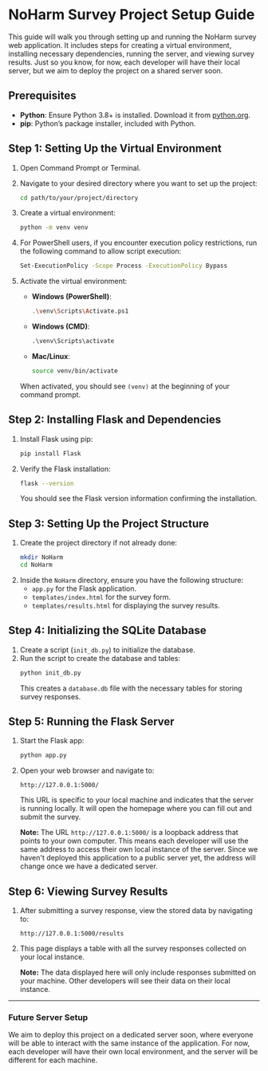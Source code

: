 # NoHarm Survey Project Setup Guide

This guide will walk you through setting up and running the NoHarm survey web application. It includes steps for creating a virtual environment, installing necessary dependencies, running the server, and viewing survey results. Just so you know, for now, each developer will have their local server, but we aim to deploy the project on a shared server soon.

## Prerequisites

- **Python**: Ensure Python 3.8+ is installed. Download it from [python.org](https://www.python.org/downloads/).
- **pip**: Python’s package installer, included with Python.

## Step 1: Setting Up the Virtual Environment

1. Open Command Prompt or Terminal.
2. Navigate to your desired directory where you want to set up the project:
    ```bash
    cd path/to/your/project/directory
    ```
3. Create a virtual environment:
    ```bash
    python -m venv venv
    ```
4. For PowerShell users, if you encounter execution policy restrictions, run the following command to allow script execution:
    ```bash
    Set-ExecutionPolicy -Scope Process -ExecutionPolicy Bypass
    ```
5. Activate the virtual environment:
    - **Windows (PowerShell)**:
      ```bash
      .\venv\Scripts\Activate.ps1
      ```
    - **Windows (CMD)**:
      ```cmd
      .\venv\Scripts\activate
      ```
    - **Mac/Linux**:
      ```bash
      source venv/bin/activate
      ```

   When activated, you should see `(venv)` at the beginning of your command prompt.

## Step 2: Installing Flask and Dependencies

1. Install Flask using pip:
    ```bash
    pip install Flask
    ```
2. Verify the Flask installation:
    ```bash
    flask --version
    ```
   You should see the Flask version information confirming the installation.

## Step 3: Setting Up the Project Structure

1. Create the project directory if not already done:
    ```bash
    mkdir NoHarm
    cd NoHarm
    ```
2. Inside the `NoHarm` directory, ensure you have the following structure:
    - `app.py` for the Flask application.
    - `templates/index.html` for the survey form.
    - `templates/results.html` for displaying the survey results.

## Step 4: Initializing the SQLite Database

1. Create a script (`init_db.py`) to initialize the database.
2. Run the script to create the database and tables:
    ```bash
    python init_db.py
    ```
   This creates a `database.db` file with the necessary tables for storing survey responses.

## Step 5: Running the Flask Server

1. Start the Flask app:
    ```bash
    python app.py
    ```
2. Open your web browser and navigate to:
    ```
    http://127.0.0.1:5000/
    ```
   This URL is specific to your local machine and indicates that the server is running locally. It will open the homepage where you can fill out and submit the survey.

   **Note:** The URL `http://127.0.0.1:5000/` is a loopback address that points to your own computer. This means each developer will use the same address to access their own local instance of the server. Since we haven't deployed this application to a public server yet, the address will change once we have a dedicated server.

## Step 6: Viewing Survey Results

1. After submitting a survey response, view the stored data by navigating to:
    ```
    http://127.0.0.1:5000/results
    ```
2. This page displays a table with all the survey responses collected on your local instance.

   **Note:** The data displayed here will only include responses submitted on your machine. Other developers will see their data on their local instance.

---

### Future Server Setup

We aim to deploy this project on a dedicated server soon, where everyone will be able to interact with the same instance of the application. For now, each developer will have their own local environment, and the server will be different for each machine.

